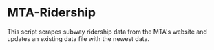 # MTA-Ridership

This script scrapes subway ridership data from the MTA's website and updates an existing data file with the newest data.
